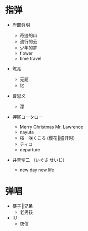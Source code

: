 # 指弹

- 岸部眞明
    -   奇迹的山
    -   流行的云
    -   少年的梦
    -   flower
    -   time travel

- 陈亮
    -	无题
    -   忆

- 曹思义

    -	漂

- 押尾コータロー
    -   Merry Christmas Mr. Lawrence
    -   nayuta
    -   桜　咲くころ (樱花🌸盛开时)
    -   ティコ
    -   departure

-   井草聖二 （いぐさ せいじ）

    -   new day new life


# 弹唱

-   筷子🥢兄弟
    -   老男孩
-   IU
    -   夜信
